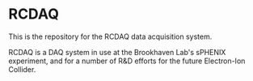 # RCDAQ
This is the repository for the RCDAQ data acquisition system.

RCDAQ is a DAQ system in use at the Brookhaven Lab's sPHENIX experiment, and for a number of R&D efforts for the future Electron-Ion Collider. 
